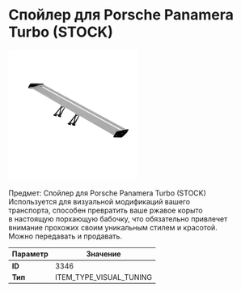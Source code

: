 # Спойлер для Porsche Panamera Turbo (STOCK)

![Item Image](../img/3346.webp?raw=true)

Предмет: Спойлер для Porsche Panamera Turbo (STOCK)<br>Используется для визуальной модификаций вашего<br>транспорта, способен превратить ваше ржавое корыто<br>в настоящую порхающую бабочку, что обязательно привлечет<br>внимание прохожих своим уникальным стилем и красотой.<br>Можно передавать и продавать.


| Параметр | Значение |
|----------|----------|
| **ID** | 3346 |
| **Тип** | ITEM_TYPE_VISUAL_TUNING |

